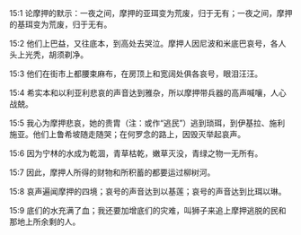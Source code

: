 <a id="1"></a>15:1  论摩押的默示：一夜之间，摩押的亚珥变为荒废，归于无有；一夜之间，摩押的基珥变为荒废，归于无有。  

<a id="2"></a>15:2  他们上巴益，又往底本，到高处去哭泣。摩押人因尼波和米底巴哀号，各人头上光秃，胡须剃净。  

<a id="3"></a>15:3  他们在街市上都腰束麻布，在房顶上和宽阔处俱各哀号，眼泪汪汪。  

<a id="4"></a>15:4  希实本和以利亚利悲哀的声音达到雅杂，所以摩押带兵器的高声喊嚷，人心战兢。  

<a id="5"></a>15:5  我心为摩押悲哀，她的贵胄（注：或作“逃民”）逃到琐珥，到伊基拉、施利施亚。他们上鲁希坡随走随哭；在何罗念的路上，因毁灭举起哀声。  

<a id="6"></a>15:6  因为宁林的水成为乾涸，青草枯乾，嫩草灭没，青绿之物一无所有。  

<a id="7"></a>15:7  因此，摩押人所得的财物和所积蓄的都要运过柳树河。  

<a id="8"></a>15:8  哀声遍闻摩押的四境；哀号的声音达到以基莲；哀号的声音达到比珥以琳。  

<a id="9"></a>15:9  底们的水充满了血；我还要加增底们的灾难，叫狮子来追上摩押逃脱的民和那地上所余剩的人。  
